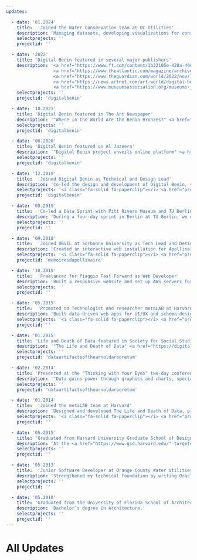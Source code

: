 ```yaml
---
updates:

  - date: '01.2024'
    title:  'Joined the Water Conservation team at OC Utilities'
    description: 'Managing datasets, developing visualizations for consumption trends, and establishing data workflows to support community‑focused water conservation initiatives.'
    selectprojects: ''
    projectid: ''

  - date: '2022'
    title: 'Digital Benin featured in several major publishers'
    description: '<a href="https://www.ft.com/content/1b32105e-428a-49e8-b2f2-d3ba381c4c65" target="_blank">The Financial Times ↗</a>, 
                  <a href="https://www.theatlantic.com/magazine/archive/2022/10/benin-bronzes-nigeria-return-stolen-art/671245/" target="_blank">The Atlantic ↗</a>, 
                  <a href="https://www.theguardian.com/world/2022/nov/10/digital-benin-reunites-thousands-of-objects-scattered-after-british-looting" target="_blank">The Guardian ↗</a>, 
                  <a href="https://news.artnet.com/art-world/digital-benin-markk-benin-bronzes-2205398" target="_blank">artnet ↗</a>, 
                  <a href="https://www.museumsassociation.org/museums-journal/news/2022/11/digital-benin-project-unveils-online-platform" target="_blank">Museums Association ↗</a>'
    selectprojects: ''
    projectid: 'digitalbenin'

  - date: '10.2021'
    title: 'Digital Benin featured in The Art Newspaper'
    description: '"Where in the World Are the Benin Bronzes?" <a href="https://www.aljazeera.com/features/2021/10/12/stealing-africa-how-britain-looted-the-continents-art" target="_blank">Read article ↗</a>'
    selectprojects: ''
    projectid: 'digitalbenin'

  - date: '06.2020'
    title: 'Digital Benin featured on Al Jazeera'
    description: '"Digital Benin project unveils online platform" <a href="https://www.theartnewspaper.com/2020/06/08/digital-benin-a-milestone-on-the-long-slow-journey-to-restitution" target="_blank"> Read article ↗</a>'
    selectprojects: ''
    projectid: 'digitalbenin'

  - date: '12.2019'
    title:  'Joined Digital Benin as Technical and Design Lead'
    description: 'Co-led the design and development of Digital Benin, shaping the concept, approach, and technical layout. Co-developed the backend, front-end, data feeds, and UX.'
    selectprojects: '<i class="fa-solid fa-paperclip"></i> <a href="projects/digitalbenin">View select projects</a>'
    projectid: 'digitalbenin'

  - date: '09.2019'
    title:  'Co-led a Data Sprint with Pitt Rivers Museum and TU Berlin'
    description: 'During a four‑day sprint in Berlin at TU Berlin, we worked with the Pitt Rivers Museum’s collection data to create prototypes, visualizations, and interactive narratives.'
    selectprojects: ''
    projectid: '' 

  - date: '09.2018'
    title:  'Joined OBVIL at Sorbonne University as Tech Lead and Designer'
    description: 'Created an interactive web installation for Apollinaire’s media objects and a centralized JSON metadata repository in collaboration with Parisian archivists.'
    selectprojects: '<i class="fa-solid fa-paperclip"></i> <a href="projects/memoiresdapollinaire">View select projects</a>'
    projectid: 'memoiresdapollinaire'

  - date: '10.2015'
    title:  'Freelanced for Piaggio Fast Forward as Web Developer'
    description: 'Built a responsive website and set up AWS servers for the launch of their <a href="https://piaggiofastforward.com/" target="_blank">Gita Robot ↗</a>. Provided on‑call support for two years, handling updates, uptime monitoring, troubleshooting and feature enhancements.'
    selectprojects: ''
    projectid: ''

  - date: '05.2015'
    title:  'Promoted to Technologist and researcher metaLAB at Harvard'
    description: 'Built data-driven web apps for UI/UX and schema design, integrated Arnold Arboretum and Art Museum APIs, and created interactive visualizations for gallery exhibits'
    selectprojects: '<i class="fa-solid fa-paperclip"></i> <a href="projects/curariumsatellite">View select projects</a>'
    projectid: ''

  - date: '01.2015'
    title: 'Life and Death of Data featured in Society for Social Studies of Science'
    description: '"The Life and Death of Data" <a href="https://digitalsts.net/essays/the-life-and-death-of-data/" target="_blank"> Read article ↗</a>'
    selectprojects: ''
    projectid: 'dataartifactsofthearnoldarboretum'

  - date: '02.2014'
    title: 'Presented at the "Thinking with Your Eyes" two-day conference'
    description: '"Data gains power through graphics and charts, specialists say" <a href="https://phys.org/news/2014-03-gains-power-graphics-specialists.html" target="_blank">Read article ↗</a>'
    selectprojects: ''
    projectid: 'dataartifactsofthearnoldarboretum'

  - date: '01.2014'
    title:  'Joined the metaLAB team at Harvard'
    description: 'Designed and developed The Life and Death of Data, processing Arboretum plant datasets and building interactive JavaScript visualizations.'
    selectprojects: '<i class="fa-solid fa-paperclip"></i> <a href="projects/dataartifactsofthearnoldarboretum">View select projects</a>'
    projectid: ''

  - date: '05.2015'
    title: 'Graduated from Harvard University Graduate School of Design'
    description: 'At the <a href="https://www.gsd.harvard.edu/" target="_blank">GSD</a>, I discovered my interest in computational design and took courses in full‑stack web development, database management, and design thinking.'
    selectprojects: ''
    projectid: ''

  - date: '05.2013'
    title:  'Junior Software Developer at Orange County Water Utilities'
    description: 'Strengthened my technical foundation by writing Oracle SQL queries, automating Excel reports, and developing a Visual Basic GUI for file management.'
    selectprojects: ''
    projectid: ''

  - date: '05.2010'
    title: 'Graduated from the University of Florida School of Architecture'
    description: 'Bachelor’s degree in Architecture.'
    selectprojects: ''
    projectid: ''
---
```


<!-- Updates listing -->
# All Updates
